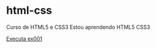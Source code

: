 # html-css
Curso de HTML5 e CSS3
Estou aprendendo HTML5 CSS3

<a href="https://sebastiaoramos.github.io/html-css/exercicio/ex001/index.html">Executa  ex001</a>

